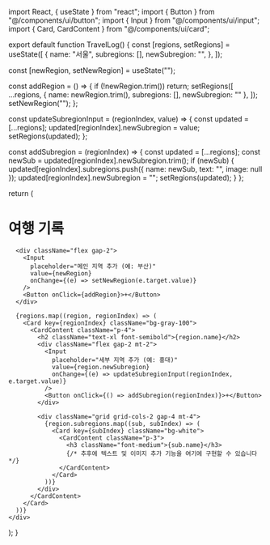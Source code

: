 import React, { useState } from "react";
import { Button } from "@/components/ui/button";
import { Input } from "@/components/ui/input";
import { Card, CardContent } from "@/components/ui/card";

export default function TravelLog() {
  const [regions, setRegions] = useState([
    {
      name: "서울",
      subregions: [],
      newSubregion: "",
    },
  ]);

  const [newRegion, setNewRegion] = useState("");

  const addRegion = () => {
    if (!newRegion.trim()) return;
    setRegions([
      ...regions,
      { name: newRegion.trim(), subregions: [], newSubregion: "" },
    ]);
    setNewRegion("");
  };

  const updateSubregionInput = (regionIndex, value) => {
    const updated = [...regions];
    updated[regionIndex].newSubregion = value;
    setRegions(updated);
  };

  const addSubregion = (regionIndex) => {
    const updated = [...regions];
    const newSub = updated[regionIndex].newSubregion.trim();
    if (newSub) {
      updated[regionIndex].subregions.push({ name: newSub, text: "", image: null });
      updated[regionIndex].newSubregion = "";
      setRegions(updated);
    }
  };

  return (
    <div className="p-4 space-y-4">
      <h1 className="text-2xl font-bold">여행 기록</h1>

      <div className="flex gap-2">
        <Input
          placeholder="메인 지역 추가 (예: 부산)"
          value={newRegion}
          onChange={(e) => setNewRegion(e.target.value)}
        />
        <Button onClick={addRegion}>+</Button>
      </div>

      {regions.map((region, regionIndex) => (
        <Card key={regionIndex} className="bg-gray-100">
          <CardContent className="p-4">
            <h2 className="text-xl font-semibold">{region.name}</h2>
            <div className="flex gap-2 mt-2">
              <Input
                placeholder="세부 지역 추가 (예: 홍대)"
                value={region.newSubregion}
                onChange={(e) => updateSubregionInput(regionIndex, e.target.value)}
              />
              <Button onClick={() => addSubregion(regionIndex)}>+</Button>
            </div>

            <div className="grid grid-cols-2 gap-4 mt-4">
              {region.subregions.map((sub, subIndex) => (
                <Card key={subIndex} className="bg-white">
                  <CardContent className="p-3">
                    <h3 className="font-medium">{sub.name}</h3>
                    {/* 추후에 텍스트 및 이미지 추가 기능을 여기에 구현할 수 있습니다 */}
                  </CardContent>
                </Card>
              ))}
            </div>
          </CardContent>
        </Card>
      ))}
    </div>
  );
}
